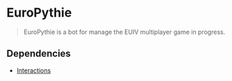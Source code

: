 # EuroPythie

> EuroPythie is a bot for manage the EUIV multiplayer game in progress.

## Dependencies
- [Interactions](https://interactions-py.github.io)
